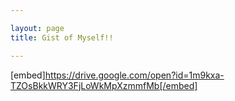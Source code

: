```yaml
---

layout: page
title: Gist of Myself!!

---
```


[embed]https://drive.google.com/open?id=1m9kxa-TZOsBkkWRY3FjLoWkMpXzmmfMb[/embed]
